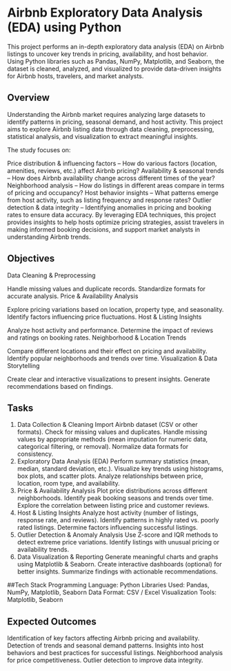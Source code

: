 # Airbnb Exploratory Data Analysis (EDA) using Python
This project performs an in-depth exploratory data analysis (EDA) on Airbnb listings to uncover key trends in pricing, availability, and host behavior. Using Python libraries such as Pandas, NumPy, Matplotlib, and Seaborn, the dataset is cleaned, analyzed, and visualized to provide data-driven insights for Airbnb hosts, travelers, and market analysts.

## Overview
Understanding the Airbnb market requires analyzing large datasets to identify patterns in pricing, seasonal demand, and host activity. This project aims to explore Airbnb listing data through data cleaning, preprocessing, statistical analysis, and visualization to extract meaningful insights.

The study focuses on:

Price distribution & influencing factors – How do various factors (location, amenities, reviews, etc.) affect Airbnb pricing?
Availability & seasonal trends – How does Airbnb availability change across different times of the year?
Neighborhood analysis – How do listings in different areas compare in terms of pricing and occupancy?
Host behavior insights – What patterns emerge from host activity, such as listing frequency and response rates?
Outlier detection & data integrity – Identifying anomalies in pricing and booking rates to ensure data accuracy.
By leveraging EDA techniques, this project provides insights to help hosts optimize pricing strategies, assist travelers in making informed booking decisions, and support market analysts in understanding Airbnb trends.

## Objectives
Data Cleaning & Preprocessing

Handle missing values and duplicate records.
Standardize formats for accurate analysis.
Price & Availability Analysis

Explore pricing variations based on location, property type, and seasonality.
Identify factors influencing price fluctuations.
Host & Listing Insights

Analyze host activity and performance.
Determine the impact of reviews and ratings on booking rates.
Neighborhood & Location Trends

Compare different locations and their effect on pricing and availability.
Identify popular neighborhoods and trends over time.
Visualization & Data Storytelling

Create clear and interactive visualizations to present insights.
Generate recommendations based on findings.


## Tasks
1. Data Collection & Cleaning
Import Airbnb dataset (CSV or other formats).
Check for missing values and duplicates.
Handle missing values by appropriate methods (mean imputation for numeric data, categorical filtering, or removal).
Normalize data formats for consistency.
2. Exploratory Data Analysis (EDA)
Perform summary statistics (mean, median, standard deviation, etc.).
Visualize key trends using histograms, box plots, and scatter plots.
Analyze relationships between price, location, room type, and availability.
3. Price & Availability Analysis
Plot price distributions across different neighborhoods.
Identify peak booking seasons and trends over time.
Explore the correlation between listing price and customer reviews.
4. Host & Listing Insights
Analyze host activity (number of listings, response rate, and reviews).
Identify patterns in highly rated vs. poorly rated listings.
Determine factors influencing successful listings.
5. Outlier Detection & Anomaly Analysis
Use Z-score and IQR methods to detect extreme price variations.
Identify listings with unusual pricing or availability trends.
6. Data Visualization & Reporting
Generate meaningful charts and graphs using Matplotlib & Seaborn.
Create interactive dashboards (optional) for better insights.
Summarize findings with actionable recommendations.

##Tech Stack
Programming Language: Python
Libraries Used: Pandas, NumPy, Matplotlib, Seaborn
Data Format: CSV / Excel
Visualization Tools: Matplotlib, Seaborn

## Expected Outcomes
Identification of key factors affecting Airbnb pricing and availability.
Detection of trends and seasonal demand patterns.
Insights into host behaviors and best practices for successful listings.
Neighborhood analysis for price competitiveness.
Outlier detection to improve data integrity.
